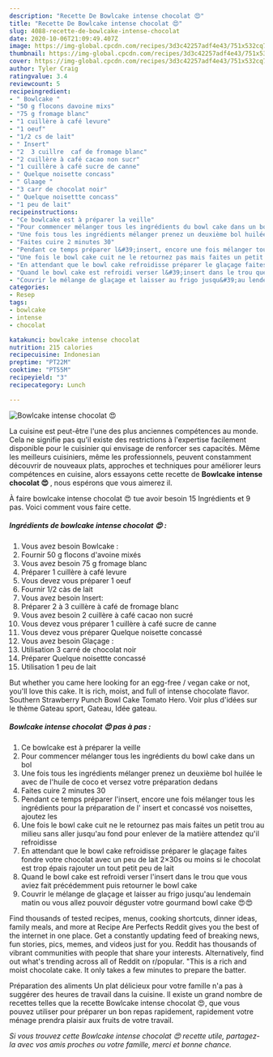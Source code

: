 ```yaml
---
description: "Recette De Bowlcake intense chocolat 😍"
title: "Recette De Bowlcake intense chocolat 😍"
slug: 4088-recette-de-bowlcake-intense-chocolat
date: 2020-10-06T21:09:49.407Z
image: https://img-global.cpcdn.com/recipes/3d3c42257adf4e43/751x532cq70/bowlcake-intense-chocolat-😍-photo-principale-de-la-recette.jpg
thumbnail: https://img-global.cpcdn.com/recipes/3d3c42257adf4e43/751x532cq70/bowlcake-intense-chocolat-😍-photo-principale-de-la-recette.jpg
cover: https://img-global.cpcdn.com/recipes/3d3c42257adf4e43/751x532cq70/bowlcake-intense-chocolat-😍-photo-principale-de-la-recette.jpg
author: Tyler Craig
ratingvalue: 3.4
reviewcount: 5
recipeingredient:
- " Bowlcake "
- "50 g flocons davoine mixs"
- "75 g fromage blanc"
- "1 cuillère à café levure"
- "1 oeuf"
- "1/2 cs de lait"
- " Insert"
- "2  3 cuillre  caf de fromage blanc"
- "2 cuillère à café cacao non sucr"
- "1 cuillère à café sucre de canne"
- " Quelque noisette concass"
- " Glaage "
- "3 carr de chocolat noir"
- " Quelque noisettte concass"
- "1 peu de lait"
recipeinstructions:
- "Ce bowlcake est à préparer la veille"
- "Pour commencer mélanger tous les ingrédients du bowl cake dans un bol"
- "Une fois tous les ingrédients mélanger prenez un deuxième bol huilée le avec de l&#39;huile de coco et versez votre préparation dedans"
- "Faites cuire 2 minutes 30"
- "Pendant ce temps préparer l&#39;insert, encore une fois mélanger tous les ingrédients pour la préparation de l&#39; insert et concassé vos noisettes, ajoutez les"
- "Une fois le bowl cake cuit ne le retournez pas mais faites un petit trou au milieu sans aller jusqu&#39;au fond pour enlever de la matière attendez qu&#39;il refroidisse"
- "En attendant que le bowl cake refroidisse préparer le glaçage faites fondre votre chocolat avec un peu de lait 2×30s ou moins si le chocolat est trop épais rajouter un tout petit peu de lait"
- "Quand le bowl cake est refroidi verser l&#39;insert dans le trou que vous aviez fait précédemment puis retourner le bowl cake"
- "Couvrir le mélange de glaçage et laisser au frigo jusqu&#39;au lendemain matin ou vous allez pouvoir déguster votre gourmand bowl cake 😍😍"
categories:
- Resep
tags:
- bowlcake
- intense
- chocolat

katakunci: bowlcake intense chocolat 
nutrition: 215 calories
recipecuisine: Indonesian
preptime: "PT22M"
cooktime: "PT55M"
recipeyield: "3"
recipecategory: Lunch

---
```



![Bowlcake intense chocolat 😍](https://img-global.cpcdn.com/recipes/3d3c42257adf4e43/751x532cq70/bowlcake-intense-chocolat-😍-photo-principale-de-la-recette.jpg)

La cuisine est peut-être l'une des plus anciennes compétences au monde. Cela ne signifie pas qu'il existe des restrictions à l'expertise facilement disponible pour le cuisinier qui envisage de renforcer ses capacités. Même les meilleurs cuisiniers, même les professionnels, peuvent constamment découvrir de nouveaux plats, approches et techniques pour améliorer leurs compétences en cuisine, alors essayons cette recette de <strong> Bowlcake intense chocolat 😍 </strong>, nous espérons que vous aimerez il.

<!--inarticleads1-->

À faire bowlcake intense chocolat 😍 tue avoir besoin 15 Ingrédients et 9 pas. Voici comment vous faire cette.

##### Ingrédients de bowlcake intense chocolat 😍 :

1. Vous avez besoin  Bowlcake :
1. Fournir 50 g flocons d&#39;avoine mixés
1. Vous avez besoin 75 g fromage blanc
1. Préparer 1 cuillère à café levure
1. Vous devez vous préparer 1 oeuf
1. Fournir 1/2 càs de lait
1. Vous avez besoin  Insert:
1. Préparer 2 à 3 cuillère à café de fromage blanc
1. Vous avez besoin 2 cuillère à café cacao non sucré
1. Vous devez vous préparer 1 cuillère à café sucre de canne
1. Vous devez vous préparer  Quelque noisette concassé
1. Vous avez besoin  Glaçage :
1. Utilisation 3 carré de chocolat noir
1. Préparer  Quelque noisettte concassé
1. Utilisation 1 peu de lait


But whether you came here looking for an egg-free / vegan cake or not, you&#39;ll love this cake. It is rich, moist, and full of intense chocolate flavor. Southern Strawberry Punch Bowl Cake Tomato Hero. Voir plus d&#39;idées sur le thème Gateau sport, Gateau, Idée gateau. 

<!--inarticleads2-->

##### Bowlcake intense chocolat 😍 pas à pas :

1. Ce bowlcake est à préparer la veille
1. Pour commencer mélanger tous les ingrédients du bowl cake dans un bol
1. Une fois tous les ingrédients mélanger prenez un deuxième bol huilée le avec de l&#39;huile de coco et versez votre préparation dedans
1. Faites cuire 2 minutes 30
1. Pendant ce temps préparer l&#39;insert, encore une fois mélanger tous les ingrédients pour la préparation de l&#39; insert et concassé vos noisettes, ajoutez les
1. Une fois le bowl cake cuit ne le retournez pas mais faites un petit trou au milieu sans aller jusqu&#39;au fond pour enlever de la matière attendez qu&#39;il refroidisse
1. En attendant que le bowl cake refroidisse préparer le glaçage faites fondre votre chocolat avec un peu de lait 2×30s ou moins si le chocolat est trop épais rajouter un tout petit peu de lait
1. Quand le bowl cake est refroidi verser l&#39;insert dans le trou que vous aviez fait précédemment puis retourner le bowl cake
1. Couvrir le mélange de glaçage et laisser au frigo jusqu&#39;au lendemain matin ou vous allez pouvoir déguster votre gourmand bowl cake 😍😍


Find thousands of tested recipes, menus, cooking shortcuts, dinner ideas, family meals, and more at Recipe Are Perfects Reddit gives you the best of the internet in one place. Get a constantly updating feed of breaking news, fun stories, pics, memes, and videos just for you. Reddit has thousands of vibrant communities with people that share your interests. Alternatively, find out what&#39;s trending across all of Reddit on r/popular. &#34;This is a rich and moist chocolate cake. It only takes a few minutes to prepare the batter. 

<!--inarticleads1-->

<p>
Préparation des aliments Un plat délicieux pour votre famille n'a pas à suggérer des heures de travail dans la cuisine. Il existe un grand nombre de recettes telles que la recette Bowlcake intense chocolat 😍, que vous pouvez utiliser pour préparer un bon repas rapidement, rapidement votre ménage prendra plaisir aux fruits de votre travail.
</p>

<p>
<i>Si vous trouvez cette Bowlcake intense chocolat 😍 recette utile, partagez-la avec vos amis proches ou votre famille, merci et bonne chance.</i>
</p>
